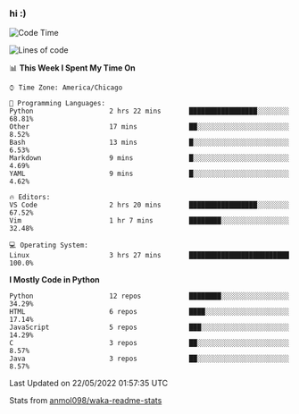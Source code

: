 ### hi :)

<!--START_SECTION:waka-->
![Code Time](http://img.shields.io/badge/Code%20Time-0%20secs-blue)

![Lines of code](https://img.shields.io/badge/From%20Hello%20World%20I%27ve%20Written-599%20Thousand%20lines%20of%20code-blue)

📊 **This Week I Spent My Time On** 

```text
⌚︎ Time Zone: America/Chicago

💬 Programming Languages: 
Python                   2 hrs 22 mins       █████████████████░░░░░░░░   68.81% 
Other                    17 mins             ██░░░░░░░░░░░░░░░░░░░░░░░   8.52% 
Bash                     13 mins             █░░░░░░░░░░░░░░░░░░░░░░░░   6.53% 
Markdown                 9 mins              █░░░░░░░░░░░░░░░░░░░░░░░░   4.69% 
YAML                     9 mins              █░░░░░░░░░░░░░░░░░░░░░░░░   4.62%

🔥 Editors: 
VS Code                  2 hrs 20 mins       █████████████████░░░░░░░░   67.52% 
Vim                      1 hr 7 mins         ████████░░░░░░░░░░░░░░░░░   32.48%

💻 Operating System: 
Linux                    3 hrs 27 mins       █████████████████████████   100.0%

```

**I Mostly Code in Python** 

```text
Python                   12 repos            ████████░░░░░░░░░░░░░░░░░   34.29% 
HTML                     6 repos             ████░░░░░░░░░░░░░░░░░░░░░   17.14% 
JavaScript               5 repos             ███░░░░░░░░░░░░░░░░░░░░░░   14.29% 
C                        3 repos             ██░░░░░░░░░░░░░░░░░░░░░░░   8.57% 
Java                     3 repos             ██░░░░░░░░░░░░░░░░░░░░░░░   8.57%

```



 Last Updated on 22/05/2022 01:57:35 UTC
<!--END_SECTION:waka-->

Stats from [anmol098/waka-readme-stats](https://github.com/anmol098/waka-readme-stats)